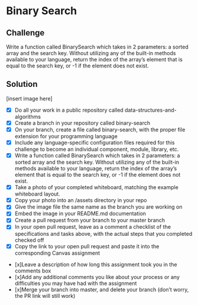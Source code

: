 # Binary Search

## Challenge

Write a function called BinarySearch which takes in 2 parameters: a sorted array and the search key. Without utilizing any of the built-in methods available to your language, return the index of the array’s element that is equal to the search key, or -1 if the element does not exist.

## Solution
[insert image here]


- [x] Do all your work in a public repository called data-structures-and-algorithms
- [x] Create a branch in your repository called binary-search
- [x] On your branch, create a file called binary-search, with the proper file extension for your programming language
- [x] Include any language-specific configuration files required for this challenge to become an individual component, module, library, etc.
- [x] Write a function called BinarySearch which takes in 2 parameters: a sorted array and the search key. Without utilizing any of the built-in methods available to your language, return the index of the array’s element that is equal to the search key, or -1 if the element does not exist.
- [x] Take a photo of your completed whiteboard, matching the example whiteboard layout.
- [x] Copy your photo into an /assets directory in your repo
- [x] Give the image file the same name as the branch you are working on
- [x] Embed the image in your README.md documentation
- [x] Create a pull request from your branch to your master branch
- [x] In your open pull request, leave as a comment a checklist of the specifications and tasks above, with the actual steps that you completed checked off
- [x] Copy the link to your open pull request and paste it into the corresponding Canvas assignment
- [x]Leave a description of how long this assignment took you in the comments box
- [x]Add any additional comments you like about your process or any difficulties you may have had with the assignment
- [x]Merge your branch into master, and delete your branch (don’t worry, the PR link will still work)